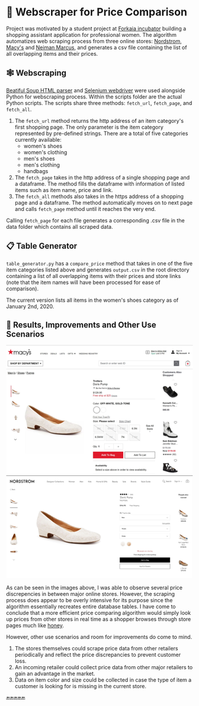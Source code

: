 # 👚 Webscraper for Price Comparison

Project was motivated by a student project at [Forkaia incubator](https://www.forkaia.com/) building a shopping assistant application for professional women. The algorithm automatizes web scraping process from three online stores: [Nordstrom](https://shop.nordstrom.com/), [Macy's](https://www.macys.com/) and [Neiman Marcus](https://www.neimanmarcus.com/), and generates a csv file containing the list of all overlapping items and their prices.

## 🕸️ Webscraping

[Beatiful Soup HTML parser](https://www.crummy.com/software/BeautifulSoup/bs4/doc/) and [Selenium webdriver](https://selenium.dev/) were used alongside Python for webscraping process. Within the scripts folder are the actual Python scripts. The scripts share three methods: `fetch_url`, `fetch_page`, and `fetch_all`.

1. The `fetch_url` method returns the http address of an item category's first shopping page. The only parameter is the item category represented by pre-defined strings. There are a total of five categories currently available:
    * women's shoes
    * women's clothing
    * men's shoes
    * men's clothing
    * handbags
2. The `fetch_page` takes in the http address of a single shopping page and a dataframe. The method fills the dataframe with information of listed items such as item name, price and link.
3. The `fetch_all` methods also takes in the https address of a shopping page and a dataframe. The method automatically moves on to next page and calls `fetch_page` method until it reaches the very end.

Calling `fetch_page` for each file generates a corresponding .csv file in the data folder which contains all scraped data.

## 📋 Table Generator

`table_generator.py` has a `compare_price` method that takes in one of the five item categories listed above and generates `output.csv` in the root directory containing a list of all overlapping items with their prices and store links (note that the item names will have been processed for ease of comparison). 

The current version lists all items in the women's shoes category as of January 2nd, 2020.

## 👠 Results, Improvements and Other Use Scenarios

![macys](Capture.JPG)
![nordstrom](Capture2.JPG)

As can be seen in the images above, I was able to observe several price discrepencies in between major online stores. However, the scraping process does appear to be overly intensive for its purpose since the algorithm essentially recreates entire database tables. I have come to conclude that a more efficient price comparing algorithm would simply look up prices from other stores in real time as a shopper browses through store pages much like [honey](https://www.joinhoney.com/).

However, other use scenarios and room for improvements do come to mind.
1. The stores themselves could scrape price data from other retailers periodically and reflect the price discrepancies to prevent customer loss.
2. An incoming retailer could collect price data from other major retailers to gain an advantage in the market.
3. Data on item color and size could be collected in case the type of item a customer is looking for is missing in the current store.

🔚🔚🔚🔚🔚
